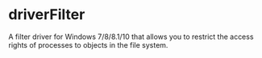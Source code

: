 # driverFilter
A filter driver for Windows 7/8/8.1/10 that allows you to restrict the access rights of processes to objects in the file system.
